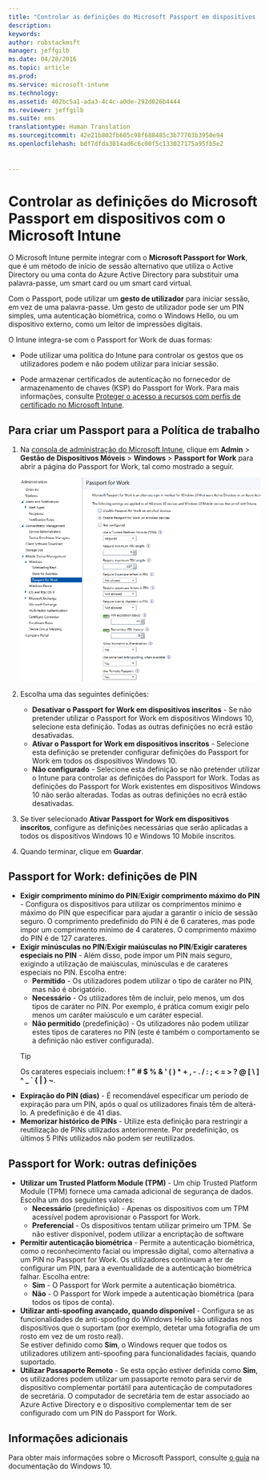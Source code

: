 ```yaml
---
title: "Controlar as definições do Microsoft Passport em dispositivos | Microsoft Intune"
description: 
keywords: 
author: robstackmsft
manager: jeffgilb
ms.date: 04/28/2016
ms.topic: article
ms.prod: 
ms.service: microsoft-intune
ms.technology: 
ms.assetid: 402bc5a1-ada3-4c4c-a0de-292d026b4444
ms.reviewer: jeffgilb
ms.suite: ems
translationtype: Human Translation
ms.sourcegitcommit: 42e21b802fb605c98f688485c3b77703b3950e94
ms.openlocfilehash: bdf7dfda3814ad6c6c00f5c133027175a95fb5e2


---
```


# Controlar as definições do Microsoft Passport em dispositivos com o Microsoft Intune
O Microsoft Intune permite integrar com o **Microsoft Passport for Work**, que é um método de início de sessão alternativo que utiliza o Active Directory ou uma conta do Azure Active Directory para substituir uma palavra-passe, um smart card ou um smart card virtual.

Com o Passport, pode utilizar um **gesto de utilizador** para iniciar sessão, em vez de uma palavra-passe. Um gesto de utilizador pode ser um PIN simples, uma autenticação biométrica, como o Windows Hello, ou um dispositivo externo, como um leitor de impressões digitais.

O Intune integra-se com o Passport for Work de duas formas:

-   Pode utilizar uma política do Intune para controlar os gestos que os utilizadores podem e não podem utilizar para iniciar sessão.

-   Pode armazenar certificados de autenticação no fornecedor de armazenamento de chaves (KSP) do Passport for Work. Para mais informações, consulte [Proteger o acesso a recursos com perfis de certificado no Microsoft Intune](secure-resource-access-with-certificate-profiles.md).

## Para criar um Passport para a Política de trabalho

1.  Na [consola de administração do Microsoft Intune](https://manage.microsoft.com), clique em **Admin** &gt; **Gestão de Dispositivos Móveis** &gt; **Windows** &gt; **Passport for Work** para abrir a página do Passport for Work, tal como mostrado a seguir.

    ![Página do Passport for Work](../media/passport.png)

2.  Escolha uma das seguintes definições:
    - **Desativar o Passport for Work em dispositivos inscritos** - Se não pretender utilizar o Passport for Work em dispositivos Windows 10, selecione esta definição. Todas as outras definições no ecrã estão desativadas.
    - **Ativar o Passport for Work em dispositivos inscritos** - Selecione esta definição se pretender configurar definições do Passport for Work em todos os dispositivos Windows 10.
    - **Não configurado** - Selecione esta definição se não pretender utilizar o Intune para controlar as definições do Passport for Work. Todas as definições do Passport for Work existentes em dispositivos Windows 10 não serão alteradas. Todas as outras definições no ecrã estão desativadas.
3.  Se tiver selecionado **Ativar Passport for Work em dispositivos inscritos**, configure as definições necessárias que serão aplicadas a todos os dispositivos Windows 10 e Windows 10 Mobile inscritos.
3.  Quando terminar, clique em **Guardar**.

## Passport for Work: definições de PIN

  
- **Exigir comprimento mínimo do PIN**/**Exigir comprimento máximo do PIN** - Configura os dispositivos para utilizar os comprimentos mínimo e máximo do PIN que especificar para ajudar a garantir o início de sessão seguro. O comprimento predefinido do PIN é de 6 carateres, mas pode impor um comprimento mínimo de 4 carateres. O comprimento máximo do PIN é de 127 carateres.
- **Exigir minúsculas no PIN**/**Exigir maiúsculas no PIN**/**Exigir carateres especiais no PIN** - Além disso, pode impor um PIN mais seguro, exigindo a utilização de maiúsculas, minúsculas e de carateres especiais no PIN. Escolha entre:
    - **Permitido** - Os utilizadores podem utilizar o tipo de caráter no PIN, mas não é obrigatório.
    - **Necessário** - Os utilizadores têm de incluir, pelo menos, um dos tipos de caráter no PIN. Por exemplo, é prática comum exigir pelo menos um caráter maiúsculo e um caráter especial.
    - **Não permitido** (predefinição) - Os utilizadores não podem utilizar estes tipos de carateres no PIN (este é também o comportamento se a definição não estiver configurada).
    > [!TIP]
    > Os carateres especiais incluem: **! " # $ % &amp; ' ( ) &#42; + , - . / : ; &lt; = &gt; ? @ [ \ ] ^ _ &#96; { &#124; } ~**.
- **Expiração do PIN (dias)** - É recomendável especificar um período de expiração para um PIN, após o qual os utilizadores finais têm de alterá-lo. A predefinição é de 41 dias. 
- **Memorizar histórico de PINs** - Utilize esta definição para restringir a reutilização de PINs utilizados anteriormente. Por predefinição, os últimos 5 PINs utilizados não podem ser reutilizados.


## Passport for Work: outras definições

- **Utilizar um Trusted Platform Module (TPM)** - Um chip Trusted Platform Module (TPM) fornece uma camada adicional de segurança de dados.<br>Escolha um dos seguintes valores:
    - **Necessário** (predefinição) - Apenas os dispositivos com um TPM acessível podem aprovisionar o Passport for Work.
    - **Preferencial** - Os dispositivos tentam utilizar primeiro um TPM. Se não estiver disponível, podem utilizar a encriptação de software
- **Permitir autenticação biométrica** - Permite a autenticação biométrica, como o reconhecimento facial ou impressão digital, como alternativa a um PIN no Passport for Work. Os utilizadores continuam a ter de configurar um PIN, para a eventualidade de a autenticação biométrica falhar. Escolha entre:
    - **Sim** - O Passport for Work permite a autenticação biométrica.
    - **Não** - O Passport for Work impede a autenticação biométrica (para todos os tipos de conta).
- **Utilizar anti-spoofing avançado, quando disponível** - Configura se as funcionalidades de anti-spoofing do Windows Hello são utilizadas nos dispositivos que o suportam (por exemplo, detetar uma fotografia de um rosto em vez de um rosto real).<br>Se estiver definido como **Sim**, o Windows requer que todos os utilizadores utilizem anti-spoofing para funcionalidades faciais, quando suportado.
- **Utilizar Passaporte Remoto** - Se esta opção estiver definida como **Sim**, os utilizadores podem utilizar um passaporte remoto para servir de dispositivo complementar portátil para autenticação de computadores de secretária. O computador de secretária tem de estar associado ao Azure Active Directory e o dispositivo complementar tem de ser configurado com um PIN do Passport for Work.

## Informações adicionais
Para obter mais informações sobre o Microsoft Passport, consulte [o guia](https://technet.microsoft.com/library/mt589441.aspx) na documentação do Windows 10.





<!--HONumber=Jun16_HO4-->


